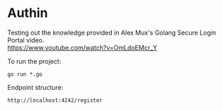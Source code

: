# Authin

Testing out the knowledge provided in Alex Mux's Golang Secure Login Portal video.   
https://www.youtube.com/watch?v=OmLdoEMcr_Y  

To run the project: 
```
go run *.go
```


Endpoint structure: 
```
http://localhost:4242/register
```
